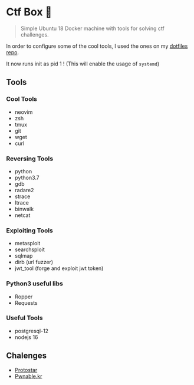 # Ctf Box 🐋
> Simple Ubuntu 18 Docker machine with tools for solving ctf challenges.

In order to configure some of the cool tools, I used the ones on my [dotfiles repo](https://github.com/giwiro/dotfiles).

It now runs init as pid 1 ! (This will enable the usage of `systemd`)

## Tools

### Cool Tools

* neovim
* zsh
* tmux
* git
* wget
* curl

### Reversing Tools

* python
* python3.7
* gdb
* radare2
* strace
* ltrace
* binwalk
* netcat

### Exploiting Tools

* metasploit
* searchsploit
* sqlmap
* dirb (url fuzzer)
* jwt_tool (forge and exploit jwt token)

### Python3 useful libs

* Ropper
* Requests

### Useful Tools

* postgresql-12
* nodejs 16

## Chalenges

* [Protostar](https://www.vulnhub.com/entry/exploit-exercises-fusion-v2,15/)
* [Pwnable.kr](https://pwnable.kr/)
